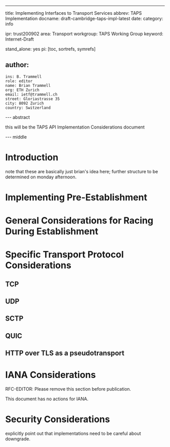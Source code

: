 ---
title: Implementing Interfaces to Transport Services
abbrev: TAPS Implementation
docname: draft-cambridge-taps-impl-latest
date:
category: info

ipr: trust200902
area: Transport
workgroup: TAPS Working Group
keyword: Internet-Draft

stand_alone: yes
pi: [toc, sortrefs, symrefs]

author:
  -
    ins: B. Trammell
    role: editor
    name: Brian Trammell
    org: ETH Zurich
    email: ietf@trammell.ch
    street: Gloriastrasse 35
    city: 8092 Zurich
    country: Switzerland


--- abstract

this will be the TAPS API Implementation Considerations document

--- middle

# Introduction

note that these are basically just brian's idea here; further structure to be
determined on monday afternoon.

# Implementing Pre-Establishment

# General Considerations for Racing During Establishment

# Specific Transport Protocol Considerations

## TCP

## UDP

## SCTP

## QUIC

## HTTP over TLS as a pseudotransport

# IANA Considerations

RFC-EDITOR: Please remove this section before publication.

This document has no actions for IANA.

# Security Considerations

explicitly point out that implementations need to be careful about downgrade.
